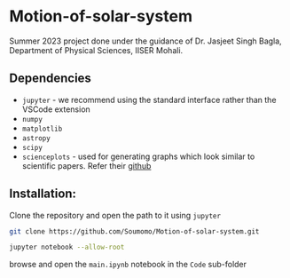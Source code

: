 # Motion-of-solar-system

Summer 2023 project done under the guidance of Dr. Jasjeet Singh Bagla, Department of Physical Sciences, IISER Mohali. 

## Dependencies 

* `jupyter` - we recommend using the standard interface rather than the VSCode extension 
* `numpy`
* `matplotlib`
* `astropy`
* `scipy`
* `scienceplots` - used for generating graphs which look similar to scientific papers. Refer their [github](https://github.com/garrettj403/SciencePlots)

## Installation:

Clone the repository and open the path to it using `jupyter`

```sh
git clone https://github.com/Soumomo/Motion-of-solar-system.git

jupyter notebook --allow-root
```

browse and open the `main.ipynb` notebook in the `Code` sub-folder